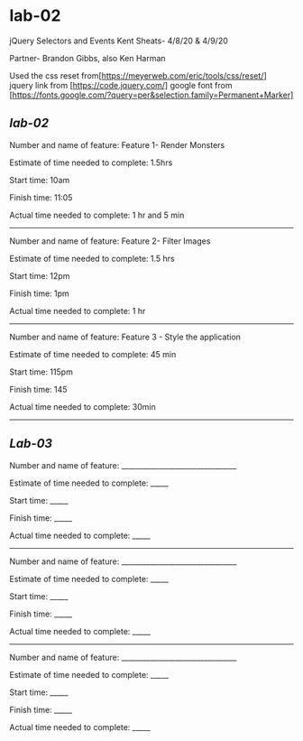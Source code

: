 # lab-02
jQuery Selectors and Events
Kent Sheats- 4/8/20 & 4/9/20

Partner- Brandon Gibbs, also Ken Harman<br>

Used the css reset from[https://meyerweb.com/eric/tools/css/reset/]  
jquery link from [https://code.jquery.com/]
google font from [https://fonts.google.com/?query=per&selection.family=Permanent+Marker]

***lab-02***
---------------------------------------------------------

Number and name of feature: Feature 1- Render Monsters

Estimate of time needed to complete: 1.5hrs 

Start time: 10am

Finish time: 11:05

Actual time needed to complete: 1 hr and 5 min

---------------------------------------------------------

Number and name of feature: Feature 2- Filter Images

Estimate of time needed to complete: 1.5 hrs

Start time: 12pm

Finish time: 1pm

Actual time needed to complete: 1 hr

---------------------------------------------------------

Number and name of feature: Feature 3 - Style the application

Estimate of time needed to complete: 45 min

Start time: 115pm

Finish time: 145

Actual time needed to complete: 30min

--------------------------------------------------------
***Lab-03***
---------------------------------------------------------
Number and name of feature: ________________________________

Estimate of time needed to complete: _____

Start time: _____

Finish time: _____

Actual time needed to complete: _____

-------------------------------------------------------------------

Number and name of feature: ________________________________

Estimate of time needed to complete: _____

Start time: _____

Finish time: _____

Actual time needed to complete: _____

----------------------------------------------------------------------

Number and name of feature: ________________________________

Estimate of time needed to complete: _____

Start time: _____

Finish time: _____

Actual time needed to complete: _____